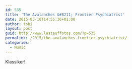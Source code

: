 ```yaml
---
id: 535
title: 'The Avalanches &#8211; Frontier Psychiatrist'
date: 2015-03-10T14:55:36+01:00
author: tobi
layout: post
guid: http://www.lustauffotos.com/?p=535
permalink: /2015/the-avalanches-frontier-psychiatrist/
categories:
  - Music
---
```

Klassiker!